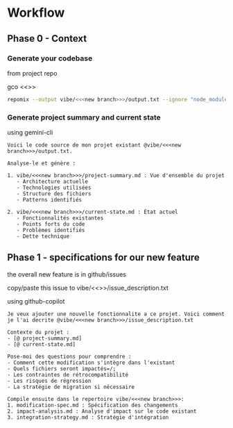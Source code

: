 # Workflow

## Phase 0 - Context

### Generate your codebase

from project repo

gco <<<new branch>>>

```bash
repomix --output vibe/<<<new branch>>>/output.txt --ignore "node_modules,dist,build"
```

### Generate project summary and current state

using gemini-cli

```
Voici le code source de mon projet existant @vibe/<<<new branch>>>/output.txt. 

Analyse-le et génère :

1. vibe/<<<new branch>>>/project-summary.md : Vue d'ensemble du projet
   - Architecture actuelle
   - Technologies utilisées
   - Structure des fichiers
   - Patterns identifiés
   
2. vibe/<<<new branch>>>/current-state.md : État actuel
   - Fonctionnalités existantes
   - Points forts du code
   - Problèmes identifiés
   - Dette technique
```

## Phase 1 - specifications for our new feature

the overall new feature is in github/issues

copy/paste this issue to vibe/<<<new branch>>>/issue_description.txt

using github-copilot

```
Je veux ajouter une nouvelle fonctionnalite a ce projet. Voici comment je l'ai decrite @vibe/<<<new branch>>>/issue_description.txt

Contexte du projet :
- [@ project-summary.md]
- [@ current-state.md]

Pose-moi des questions pour comprendre :
- Comment cette modification s'intègre dans l'existant
- Quels fichiers seront impactés=/;
- Les contraintes de rétrocompatibilité
- Les risques de régression
- La stratégie de migration si nécessaire

Compile ensuite dans le repertoire vibe/<<<new branch>>>:
1. modification-spec.md : Spécification des changements
2. impact-analysis.md : Analyse d'impact sur le code existant
3. integration-strategy.md : Stratégie d'intégration
```
